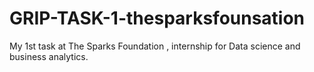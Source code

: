 # GRIP-TASK-1-thesparksfounsation
My 1st task at The Sparks Foundation , internship for Data science and business analytics.
